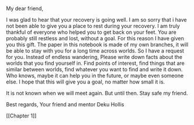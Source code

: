 My dear friend,

I was glad to hear that your recovery is going well. I am so sorry that i have not been able to give you a place to rest during your recovery. I am truly thankful of everyone who helped you to get back on your feet. You are probably still restless and lost, without a goal. 
For this reason I have given you this gift. The paper in this notebook is made of my own branches, it will be able to stay with you for a long time across worlds. So I have a request for you. Instead of endless wandering, Please write down facts about the worlds that you find yourself in. Find points of interest, find things that are similar between worlds, find whatever you want to find and write it down. Who knows, maybe it can help you in the future, or maybe even someone else. I hope that this will give you a goal, no matter how small it is.

It is not known when we will meet again. But until then. Stay safe my friend. 

Best regards,
Your friend and mentor
Deku Hollis

[[Chapter 1]]
